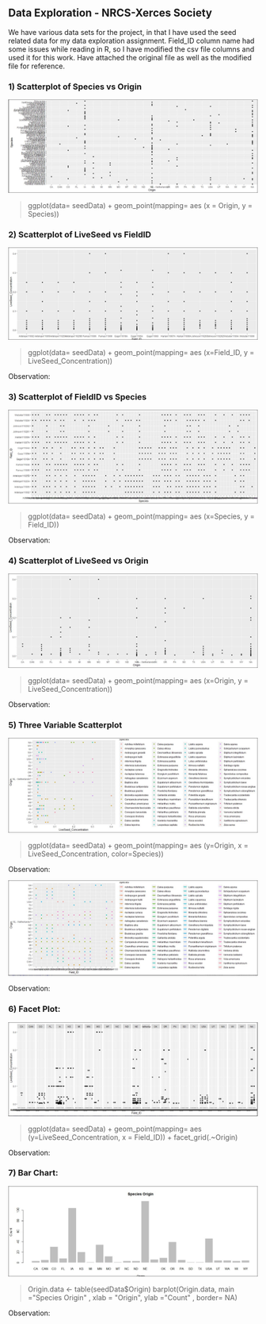 
## Data Exploration - NRCS-Xerces Society

We have various data sets for the project, in that I have used the seed related data for my data exploration assignment. Field_ID column name had some issues while reading in R, so I have modified the csv file columns and used it for this work. Have attached the original file as well as the modified file for reference.

### 1) Scatterplot of Species vs Origin
![Scatterplot of Species vs Origin](https://github.com/anitha1987/D2D-Anitha/blob/master/DataExplorationFiles/Species_vs_Origin.JPG)
> ggplot(data= seedData) + geom_point(mapping= aes (x = Origin, y = Species))
  


### 2) Scatterplot of LiveSeed vs FieldID
![Scatterplot of LiveSeed vs FieldID](https://github.com/anitha1987/D2D-Anitha/blob/master/DataExplorationFiles/Liveseed_vs_FieldID.JPG)
> ggplot(data= seedData) + geom_point(mapping= aes (x=Field_ID, y = LiveSeed_Concentration))
 
Observation:
 
### 3) Scatterplot of FieldID vs Species
![Scatterplot of FieldID vs Species](https://github.com/anitha1987/D2D-Anitha/blob/master/DataExplorationFiles/FiedID_vs_Species.JPG)
> ggplot(data= seedData) + geom_point(mapping= aes (x=Species, y = Field_ID))

Observation:

### 4)  Scatterplot of LiveSeed vs Origin
![ Scatterplot of ](https://github.com/anitha1987/D2D-Anitha/blob/master/DataExplorationFiles/LiveSeed_vs_Origin.JPG)
> ggplot(data= seedData) + geom_point(mapping= aes (x=Origin, y = LiveSeed_Concentration))

Observation:
### 5) Three Variable Scatterplot
![Three Variable Scattere Plot1](https://github.com/anitha1987/D2D-Anitha/blob/master/DataExplorationFiles/3variable_scatter_plot.JPG)
> ggplot(data= seedData) + geom_point(mapping= aes (y=Origin, x = LiveSeed_Concentration, color=Species))

Observation:

![Three Variable Scattere Plot2](https://github.com/anitha1987/D2D-Anitha/blob/master/DataExplorationFiles/3_variable_scattered_using_Geomsmooth.JPG)
>
Observation:

### 6) Facet Plot:
![ScattFacet Plot](https://github.com/anitha1987/D2D-Anitha/blob/master/DataExplorationFiles/Facet_Plot.JPG)
> ggplot(data= seedData) + geom_point(mapping= aes (y=LiveSeed_Concentration, x = Field_ID)) + facet_grid(.~Origin)

Observation:
  
### 7) Bar Chart:
![Bar Chart](https://github.com/anitha1987/D2D-Anitha/blob/master/DataExplorationFiles/Bar_chart_Species_Origin.JPG)
> Origin.data <- table(seedData$Origin) 
barplot(Origin.data, main ="Species Origin" , xlab = "Origin", ylab ="Count" , border= NA) 

Observation:

